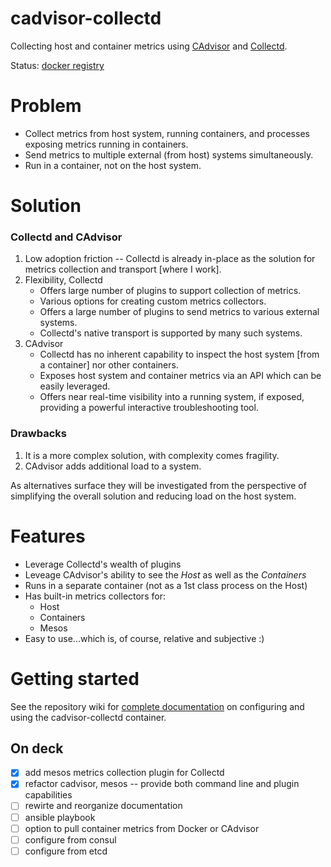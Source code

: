 # cadvisor-collectd

Collecting host and container metrics using [CAdvisor](https://registry.hub.docker.com/u/google/cadvisor/) and [Collectd](https://github.com/collectd/collectd/).

Status: [docker registry](https://registry.hub.docker.com/u/maier/cadvisor-collectd/)


# Problem

* Collect metrics from host system, running containers, and processes exposing metrics running in containers.
* Send metrics to multiple external (from host) systems simultaneously.
* Run in a container, not on the host system.


# Solution

### Collectd and CAdvisor

1. Low adoption friction -- Collectd is already in-place as the solution for metrics collection and transport [where I work].
1. Flexibility, Collectd
   * Offers large number of plugins to support collection of metrics.
   * Various options for creating custom metrics collectors.
   * Offers a large number of plugins to send metrics to various external systems.
   * Collectd's native transport is supported by many such systems.
1. CAdvisor
   * Collectd has no inherent capability to inspect the host system [from a container] nor other containers.
   * Exposes host system and container metrics via an API which can be easily leveraged.
   * Offers near real-time visibility into a running system, if exposed, providing a powerful interactive troubleshooting tool.


### Drawbacks

1. It is a more complex solution, with complexity comes fragility.
1. CAdvisor adds additional load to a system.

As alternatives surface they will be investigated from the perspective of simplifying the overall solution and reducing load on the host system.

# Features

* Leverage Collectd's wealth of plugins
* Leveage CAdvisor's ability to see the *Host* as well as the *Containers*
* Runs in a separate container (not as a 1st class process on the Host)
* Has built-in metrics collectors for:
   * Host
   * Containers
   * Mesos
* Easy to use...which is, of course, relative and subjective :)

# Getting started

See the repository wiki for [complete documentation](https://github.com/maier/cadvisor-collectd/wiki) on configuring and using the cadvisor-collectd container.

## On deck

- [x] add mesos metrics collection plugin for Collectd
- [x] refactor cadvisor, mesos -- provide both command line and plugin capabilities
- [ ] rewirte and reorganize documentation
- [ ] ansible playbook
- [ ] option to pull container metrics from Docker or CAdvisor
- [ ] configure from consul
- [ ] configure from etcd
